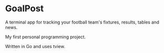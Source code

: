 # GoalPost

A terminal app for tracking your football team's fixtures, results, tables and news.

My first personal programming project.

Written in Go and uses tview.